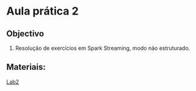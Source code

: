 # Aula prática 2

## Objectivo

1. Resolução de exercícios em Spark Streaming, modo não estruturado.

## Materiais:

[Lab2](https://github.com/smduarte/ps2023/blob/main/lab2/ps2023_lab2.ipynb)
